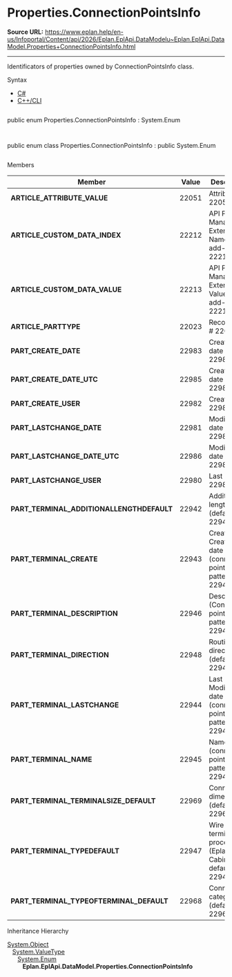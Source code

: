 # Properties.ConnectionPointsInfo

**Source URL:** https://www.eplan.help/en-us/Infoportal/Content/api/2026/Eplan.EplApi.DataModelu~Eplan.EplApi.DataModel.Properties+ConnectionPointsInfo.html

---

Identificators of properties owned by ConnectionPointsInfo class.

Syntax

- [C#](#i-syntax-CS)
- [C++/CLI](#i-syntax-CPP2005)

```
```
public enum Properties.ConnectionPointsInfo : System.Enum
```
```

```
```
public enum class Properties.ConnectionPointsInfo : public System.Enum
```
```

Members

| Member | Value | Description |
| --- | --- | --- |
| **ARTICLE\_ATTRIBUTE\_VALUE** | 22051 | Attributes # 22051. |
| **ARTICLE\_CUSTOM\_DATA\_INDEX** | 22212 | API Parts Management Extension: Name of add-in # 22212. |
| **ARTICLE\_CUSTOM\_DATA\_VALUE** | 22213 | API Parts Management Extension: Value from add-in # 22213. |
| **ARTICLE\_PARTTYPE** | 22023 | Record type # 22023. |
| **PART\_CREATE\_DATE** | 22983 | Creation date # 22983. |
| **PART\_CREATE\_DATE\_UTC** | 22985 | Creation date (UTC) # 22985. |
| **PART\_CREATE\_USER** | 22982 | Creator # 22982. |
| **PART\_LASTCHANGE\_DATE** | 22981 | Modification date # 22981. |
| **PART\_LASTCHANGE\_DATE\_UTC** | 22986 | Modification date (UTC) # 22986. |
| **PART\_LASTCHANGE\_USER** | 22980 | Last editor # 22980. |
| **PART\_TERMINAL\_ADDITIONALLENGTHDEFAULT** | 22942 | Additional length (default) # 22942. |
| **PART\_TERMINAL\_CREATE** | 22943 | Creator / Creation date (connection point pattern) # 22943. |
| **PART\_TERMINAL\_DESCRIPTION** | 22946 | Description (Connection point pattern) # 22946. |
| **PART\_TERMINAL\_DIRECTION** | 22948 | Routing direction (default) # 22948. |
| **PART\_TERMINAL\_LASTCHANGE** | 22944 | Last editor / Modification date (connection point pattern) # 22944. |
| **PART\_TERMINAL\_NAME** | 22945 | Name (connection point pattern) # 22945. |
| **PART\_TERMINAL\_TERMINALSIZE\_DEFAULT** | 22969 | Connection dimension (default) # 22969. |
| **PART\_TERMINAL\_TYPEDEFAULT** | 22947 | Wire termination processing (Eplan Cabinet, default) # 22947. |
| **PART\_TERMINAL\_TYPEOFTERMINAL\_DEFAULT** | 22968 | Connection category (default) # 22968. |

Inheritance Hierarchy

[System.Object](#)  
   [System.ValueType](#)  
      [System.Enum](#)  
         **Eplan.EplApi.DataModel.Properties.ConnectionPointsInfo**
